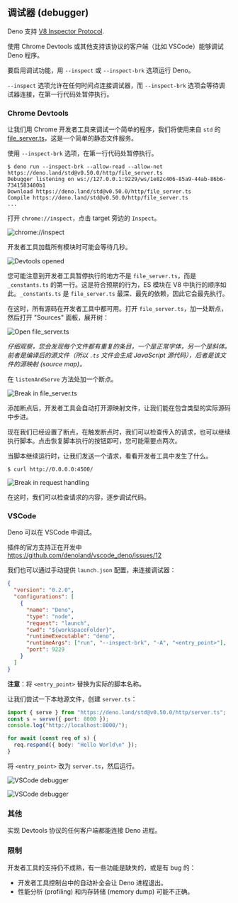 ## 调试器 (debugger)

Deno 支持 [V8 Inspector Protocol](https://v8.dev/docs/inspector).

使用 Chrome Devtools 或其他支持该协议的客户端（比如 VSCode）能够调试 Deno 程序。

要启用调试功能，用 `--inspect` 或 `--inspect-brk` 选项运行 Deno。

`--inspect` 选项允许在任何时间点连接调试器，而 `--inspect-brk` 选项会等待调试器连接，在第一行代码处暂停执行。

### Chrome Devtools

让我们用 Chrome 开发者工具来调试一个简单的程序，我们将使用来自 `std` 的 [file_server.ts](https://deno.land/std@v0.50.0/http/file_server.ts)，这是一个简单的静态文件服务。

使用 `--inspect-brk` 选项，在第一行代码处暂停执行。

```shell
$ deno run --inspect-brk --allow-read --allow-net https://deno.land/std@v0.50.0/http/file_server.ts
Debugger listening on ws://127.0.0.1:9229/ws/1e82c406-85a9-44ab-86b6-7341583480b1
Download https://deno.land/std@v0.50.0/http/file_server.ts
Compile https://deno.land/std@v0.50.0/http/file_server.ts
...
```

打开 `chrome://inspect`，点击 target 旁边的 `Inspect`。

![chrome://inspect](../images/debugger1.jpg)

开发者工具加载所有模块时可能会等待几秒。

![Devtools opened](../images/debugger2.jpg)

您可能注意到开发者工具暂停执行的地方不是 `file_server.ts`，而是 `_constants.ts` 的第一行。这是符合预期的行为，ES 模块在 V8 中执行的顺序如此。`_constants.ts` 是 `file_server.ts` 最深、最先的依赖，因此它会最先执行。

在这时，所有源码在开发者工具中都可用。打开 `file_server.ts`，加一处断点，然后打开 "Sources" 面板，展开树：

![Open file_server.ts](../images/debugger3.jpg)

_仔细观察，您会发现每个文件都有重复的条目，一个是正常字体，另一个是斜体。前者是编译后的源文件（所以 `.ts` 文件会生成 JavaScript 源代码），后者是该文件的源映射 (source map)。_

在 `listenAndServe` 方法处加一个断点。

![Break in file_server.ts](../images/debugger4.jpg)

添加断点后，开发者工具会自动打开源映射文件，让我们能在包含类型的实际源码中步进。

现在我们已经设置了断点，在触发断点时，我们可以检查传入的请求，也可以继续执行脚本。点击恢复脚本执行的按钮即可，您可能需要点两次。

当脚本继续运行时，让我们发送一个请求，看看开发者工具中发生了什么。

```
$ curl http://0.0.0.0:4500/
```

![Break in request handling](../images/debugger5.jpg)

在这时，我们可以检查请求的内容，逐步调试代码。

### VSCode

Deno 可以在 VSCode 中调试。

插件的官方支持正在开发中 <https://github.com/denoland/vscode_deno/issues/12>

我们也可以通过手动提供 `launch.json` 配置，来连接调试器：

```json
{
  "version": "0.2.0",
  "configurations": [
    {
      "name": "Deno",
      "type": "node",
      "request": "launch",
      "cwd": "${workspaceFolder}",
      "runtimeExecutable": "deno",
      "runtimeArgs": ["run", "--inspect-brk", "-A", "<entry_point>"],
      "port": 9229
    }
  ]
}
```

**注意**：将 `<entry_point>` 替换为实际的脚本名称。

让我们尝试一下本地源文件，创建 `server.ts`：

```ts
import { serve } from "https://deno.land/std@v0.50.0/http/server.ts";
const s = serve({ port: 8000 });
console.log("http://localhost:8000/");

for await (const req of s) {
  req.respond({ body: "Hello World\n" });
}
```

将 `<entry_point>` 改为 `server.ts`，然后运行。

![VSCode debugger](../images/debugger6.jpg)

![VSCode debugger](../images/debugger7.jpg)

### 其他

实现 Devtools 协议的任何客户端都能连接 Deno 进程。

### 限制

开发者工具的支持仍不成熟，有一些功能是缺失的，或是有 bug 的：

- 开发者工具控制台中的自动补全会让 Deno 进程退出。
- 性能分析 (profiling) 和内存转储 (memory dump) 可能不正确。
